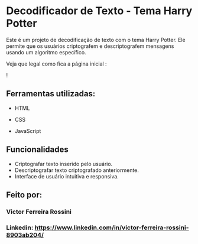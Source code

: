 # Decodificador de Texto - Tema Harry Potter

Este é um projeto de decodificação de texto com o tema Harry Potter. 
Ele permite que os usuários criptografem e descriptografem mensagens usando um algoritmo específico. 

Veja que legal como fica a página inicial :

!

## Ferramentas utilizadas:

* HTML

* CSS

* JavaScript

## Funcionalidades

- Criptografar texto inserido pelo usuário.
- Descriptografar texto criptografado anteriormente.
- Interface de usuário intuitiva e responsiva.

## Feito por:

### Victor Ferreira Rossini

### Linkedin: https://www.linkedin.com/in/victor-ferreira-rossini-8903ab204/
